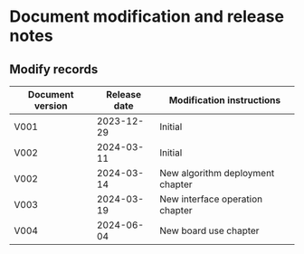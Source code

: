# Document modification and release notes

## Modify records

| Document version | Release date | Modification instructions |
| --- | --- | --- |
| V001 | 2023-12-29 | Initial |
| V002 | 2024-03-11 | Initial |
| V002 | 2024-03-14 | New algorithm deployment chapter |
| V003 | 2024-03-19 | New interface operation chapter |
| V004 | 2024-06-04 | New board use chapter |
